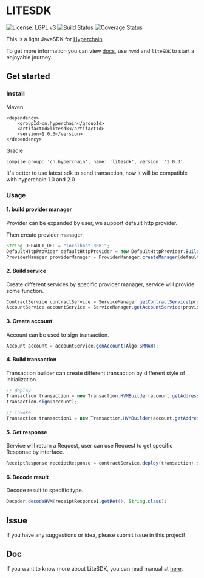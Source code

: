 # LITESDK

[![License: LGPL v3](https://img.shields.io/badge/License-LGPL%20v3-blue.svg)](https://www.gnu.org/licenses/lgpl-3.0)
[![Build Status](https://travis-ci.org/hyperchain/javasdk.svg?branch=master)](https://travis-ci.org/hyperchain/javasdk)
[![Coverage Status](https://coveralls.io/repos/github/hyperchain/javasdk/badge.svg?branch=master)](https://coveralls.io/github/hyperchain/javasdk?branch=master)

This is a light JavaSDK for [Hyperchain](http://www.hyperchain.cn).

To get more information you can view [docs](http://docs.hyperchain.cn), use `hvmd` and `liteSDK` to start a enjoyable journey.

## Get started

### Install

Maven

```
<dependency>
    <groupId>cn.hyperchain</groupId>
    <artifactId>litesdk</artifactId>
    <version>1.0.3</version>
</dependency>
```

Gradle

```
compile group: 'cn.hyperchain', name: 'litesdk', version: '1.0.3'
```

It's better to use latest sdk to send transaction, now it will be compatible with hyperchain 1.0 and 2.0

### Usage

#### 1. build provider manager

Provider can be expanded by user, we support default http provider.

Then create provider manager.

```java
String DEFAULT_URL = "localhost:8081";
DefaultHttpProvider defaultHttpProvider = new DefaultHttpProvider.Builder().setUrl(DEFAULT_URL).build();
ProviderManager providerManager = ProviderManager.createManager(defaultHttpProvider);
```

#### 2. Build service

Create different services by specific provider manager, service will provide some function.

```java
ContractService contractService = ServiceManager.getContractService(providerManager);
AccountService accountService = ServiceManager.getAccountService(providerManager);
```

#### 3. Create account

Account can be used to sign transaction.

```java
Account account = accountService.genAccount(Algo.SMRAW);
```

#### 4. Build transaction

Transaction builder can create different transaction by different style of initialization.

```java
// deploy
Transaction transaction = new Transaction.HVMBuilder(account.getAddress()).deploy("hvm-jar/hvmbasic-1.0.0-student.jar").build();
transaction.sign(account);

// invoke
Transaction transaction1 = new Transaction.HVMBuilder(account.getAddress()).invoke(receiptResponse.getContractAddress(), new StudentInvoke()).build();
```

#### 5. Get response

Service will return a Request, user can use Request to get specific Response by interface.

```java
ReceiptResponse receiptResponse = contractService.deploy(transaction).send().polling();
```

#### 6. Decode result

Decode result to specific type.

```java
Decoder.decodeHVM(receiptResponse1.getRet(), String.class);
```

## Issue

If you have any suggestions or idea, please submit issue in this project!

## Doc
If you want to know more about LiteSDK, you can read manual at [here](docs/hyperchain_litesdk_document.md).
